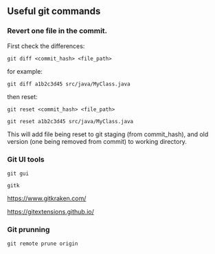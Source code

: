## Useful git commands 

### Revert one file in the commit. 

First check the differences:

`git diff <commit_hash> <file_path>`

for example:

`git diff a1b2c3d45 src/java/MyClass.java`

then reset:

`git reset <commit_hash> <file_path>`

`git reset a1b2c3d45 src/java/MyClass.java`

This will add file being reset to git staging (from commit_hash), and old version (one being removed from commit) to working directory.


### Git UI tools
`git gui`

`gitk`

https://www.gitkraken.com/

https://gitextensions.github.io/

### Git prunning

`git remote prune origin`
